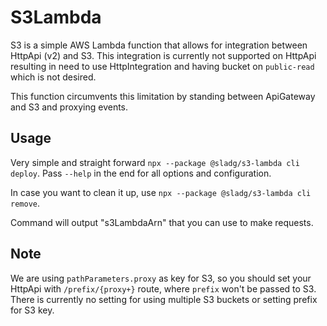# S3Lambda

S3 is a simple AWS Lambda function that allows for integration between HttpApi (v2) and S3. This integration is currently not supported on HttpApi resulting in need to use HttpIntegration and having bucket on `public-read` which is not desired.

This function circumvents this limitation by standing between ApiGateway and S3 and proxying events.

## Usage

Very simple and straight forward `npx --package @sladg/s3-lambda cli deploy`. Pass `--help` in the end for all options and configuration.

In case you want to clean it up, use `npx --package @sladg/s3-lambda cli remove`.

Command will output "s3LambdaArn" that you can use to make requests.

## Note

We are using `pathParameters.proxy` as key for S3, so you should set your HttpApi with `/prefix/{proxy+}` route, where `prefix` won't be passed to S3. There is currently no setting for using multiple S3 buckets or setting prefix for S3 key.